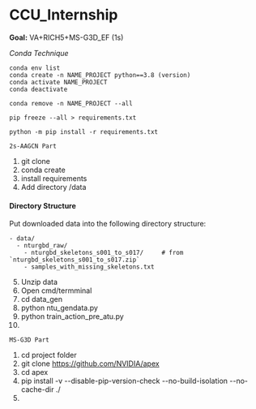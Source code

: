 # CCU_Internship
**Goal:** VA+RICH5+MS-G3D_EF (1s)

*Conda Technique*
```
conda env list
conda create -n NAME_PROJECT python==3.8 (version) 
conda activate NAME_PROJECT
conda deactivate

conda remove -n NAME_PROJECT --all 

pip freeze --all > requirements.txt

python -m pip install -r requirements.txt
```

```2s-AAGCN Part```
1. git clone
2. conda create
3. install requirements
4. Add directory /data
#### Directory Structure

Put downloaded data into the following directory structure:

```
- data/
  - nturgbd_raw/
    - nturgbd_skeletons_s001_to_s017/     # from `nturgbd_skeletons_s001_to_s017.zip`
    - samples_with_missing_skeletons.txt
```

5. Unzip data
6. Open cmd/termminal
7. cd data_gen
8. python ntu_gendata.py
9. python train_action_pre_atu.py
10. 


```MS-G3D Part```
1. cd project folder
2. git clone https://github.com/NVIDIA/apex
3. cd apex
4. pip install -v --disable-pip-version-check --no-build-isolation --no-cache-dir ./
5. 


